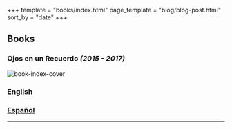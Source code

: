 +++
template = "books/index.html"
page_template = "blog/blog-post.html"
sort_by = "date"
+++

## Books

### Ojos en un Recuerdo _(2015 - 2017)_

![book-index-cover](/images/books/oeur/oeur-cover.jpg)

###  [English](/books/oeur/en)
###  [Español](/books/oeur/es)

---
